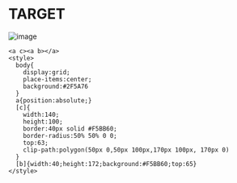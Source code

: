 # TARGET

![image](https://github.com/user-attachments/assets/cff25b85-ad33-4403-8123-f973976c3e79)

```
<a c><a b></a>
<style>
  body{
    display:grid;
    place-items:center;
    background:#2F5A76
  }
  a{position:absolute;}
  [c]{
    width:140;
    height:100;
    border:40px solid #F5BB60;
    border-radius:50% 50% 0 0;
    top:63;
    clip-path:polygon(50px 0,50px 100px,170px 100px, 170px 0)
  }
  [b]{width:40;height:172;background:#F5BB60;top:65}
</style>
```
